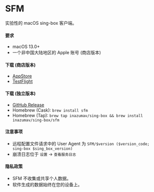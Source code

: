 # SFM

实验性的 macOS sing-box 客户端。

#### 要求

* macOS 13.0+
* 一个非中国大陆地区的 Apple 账号 (商店版本)

#### 下载 (商店版本)

* [AppStore](https://apps.apple.com/us/app/sing-box/id6451272673)
* [TestFlight](https://testflight.apple.com/join/AcqO44FH)

#### 下载 (独立版本)

* [GitHub Release](https://github.com/SagerNet/sing-box/releases/latest)
* Homebrew (Cask): `brew install sfm`
* Homebrew (Tap): `brew tap inazumav/sing-box && brew install inazumav/sing-box/sfm`

#### 注意事项

* 远程配置文件请求中的 User Agent 为 `SFM/$version ($version_code; sing-box $sing_box_version)`
* 崩溃日志位于 `设置` -> `查看服务日志`

#### 隐私政策

* SFM 不收集或共享个人数据。
* 软件生成的数据始终在您的设备上。
